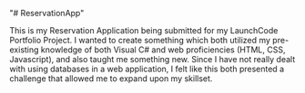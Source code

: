 "# ReservationApp" 


This is my Reservation Application being submitted for my LaunchCode Portfolio Project. I wanted to create something which both utilized my pre-existing knowledge of both Visual C# and web proficiencies (HTML, CSS, Javascript), and also taught me something new. Since I have not really dealt with using databases in a web application, I felt like this both presented a challenge that allowed me to expand upon my skillset. 
